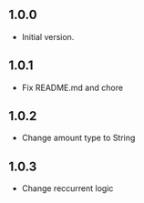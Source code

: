 ## 1.0.0

- Initial version.

## 1.0.1

- Fix README.md and chore

## 1.0.2

- Change amount type to String

## 1.0.3

- Change reccurrent logic
